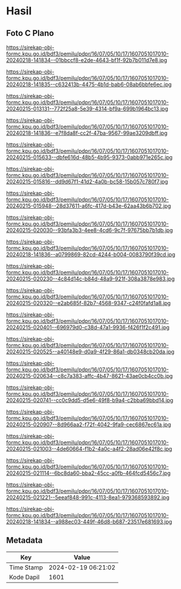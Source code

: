 # Hasil

## Foto C Plano

https://sirekap-obj-formc.kpu.go.id/bdf3/pemilu/pdpr/16/07/05/10/17/1607051017010-20240218-141834--01bbccf8-e2de-4643-bf1f-92b7b011d7e8.jpg

https://sirekap-obj-formc.kpu.go.id/bdf3/pemilu/pdpr/16/07/05/10/17/1607051017010-20240218-141835--c632413b-4475-4b1d-bab6-08ab6bbfe6ec.jpg

https://sirekap-obj-formc.kpu.go.id/bdf3/pemilu/pdpr/16/07/05/10/17/1607051017010-20240215-013131--772f25a8-5e39-4314-bf9a-699b1964bc13.jpg

https://sirekap-obj-formc.kpu.go.id/bdf3/pemilu/pdpr/16/07/05/10/17/1607051017010-20240218-141836--e7f8da8f-cc2f-47ba-9567-99ae3209dbff.jpg

https://sirekap-obj-formc.kpu.go.id/bdf3/pemilu/pdpr/16/07/05/10/17/1607051017010-20240215-015633--dbfe616d-48b5-4b95-9373-0abb971e265c.jpg

https://sirekap-obj-formc.kpu.go.id/bdf3/pemilu/pdpr/16/07/05/10/17/1607051017010-20240215-015816--dd9d67f1-41d2-4a0b-bc58-15b057c780f7.jpg

https://sirekap-obj-formc.kpu.go.id/bdf3/pemilu/pdpr/16/07/05/10/17/1607051017010-20240215-015948--28d37611-a6fc-417d-b43e-62aa43b6b702.jpg

https://sirekap-obj-formc.kpu.go.id/bdf3/pemilu/pdpr/16/07/05/10/17/1607051017010-20240215-020030--93bfa3b3-4ee8-4cd6-9c7f-97675bb7b1db.jpg

https://sirekap-obj-formc.kpu.go.id/bdf3/pemilu/pdpr/16/07/05/10/17/1607051017010-20240218-141836--a0799869-82cd-4244-b004-0083790f39cd.jpg

https://sirekap-obj-formc.kpu.go.id/bdf3/pemilu/pdpr/16/07/05/10/17/1607051017010-20240215-020230--4c84d14c-b84d-48a9-921f-308a3878e983.jpg

https://sirekap-obj-formc.kpu.go.id/bdf3/pemilu/pdpr/16/07/05/10/17/1607051017010-20240215-020320--e2ab685f-82b7-4568-9347-c24f0fafd1a8.jpg

https://sirekap-obj-formc.kpu.go.id/bdf3/pemilu/pdpr/16/07/05/10/17/1607051017010-20240215-020401--696979d0-c38d-47a1-9936-f426f1f2c491.jpg

https://sirekap-obj-formc.kpu.go.id/bdf3/pemilu/pdpr/16/07/05/10/17/1607051017010-20240215-020525--a40148e9-d0a9-4f29-86a1-db0348cb20da.jpg

https://sirekap-obj-formc.kpu.go.id/bdf3/pemilu/pdpr/16/07/05/10/17/1607051017010-20240215-020634--c8c7a383-affc-4b47-8621-43ae0cb4cc0b.jpg

https://sirekap-obj-formc.kpu.go.id/bdf3/pemilu/pdpr/16/07/05/10/17/1607051017010-20240215-020741--cc0c9dd5-d5e6-49f8-b9a4-c2bba69bbd14.jpg

https://sirekap-obj-formc.kpu.go.id/bdf3/pemilu/pdpr/16/07/05/10/17/1607051017010-20240215-020907--8d966aa2-f72f-4042-9fa9-cec6867ec61a.jpg

https://sirekap-obj-formc.kpu.go.id/bdf3/pemilu/pdpr/16/07/05/10/17/1607051017010-20240215-021003--4de60664-f1b2-4a0c-a4f2-28ad06e42f8c.jpg

https://sirekap-obj-formc.kpu.go.id/bdf3/pemilu/pdpr/16/07/05/10/17/1607051017010-20240215-021114--6bc8da60-bba2-45cc-a0fb-464fcd5456c7.jpg

https://sirekap-obj-formc.kpu.go.id/bdf3/pemilu/pdpr/16/07/05/10/17/1607051017010-20240215-021221--5eeaf848-991c-4113-8ea1-979368593892.jpg

https://sirekap-obj-formc.kpu.go.id/bdf3/pemilu/pdpr/16/07/05/10/17/1607051017010-20240218-141834--a988ec03-449f-46d8-b687-23517e681693.jpg


## Metadata

| Key        | Value               |
| ---------- | ------------------- |
| Time Stamp | 2024-02-19 06:21:02 |
| Kode Dapil | 1601                |



